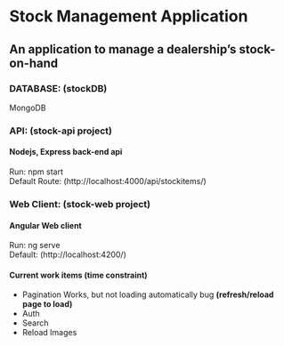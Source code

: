 # Stock Management Application

## An application to manage a dealership’s stock-on-hand

### DATABASE: (stockDB)
MongoDB

### API: (stock-api project)
#### Nodejs, Express back-end api
Run: npm start  
Default Route: (http://localhost:4000/api/stockitems/)  

### Web Client: (stock-web project)
#### Angular Web client
Run: ng serve  
Default: (http://localhost:4200/)  

#### Current work items (time constraint)
- Pagination Works, but not loading automatically bug **(refresh/reload page to load)**
- Auth  
- Search  
- Reload Images  
